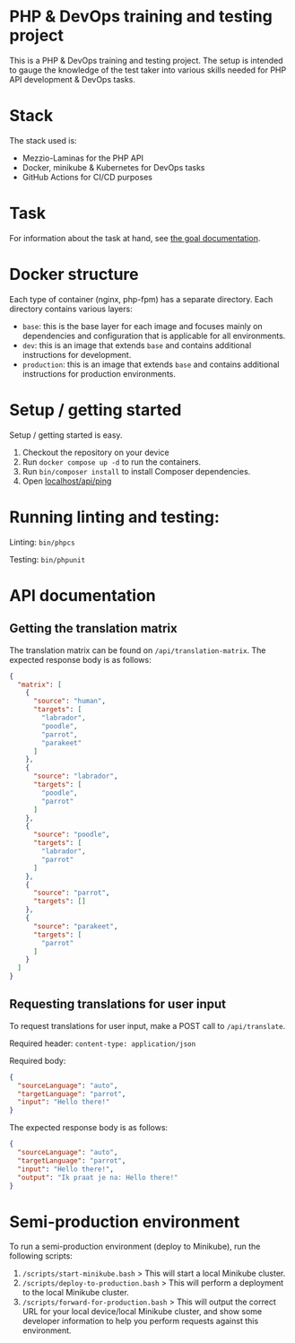 PHP & DevOps training and testing project
=========================================

This is a PHP & DevOps training and testing project. The setup is intended to gauge the knowledge of the test taker into
various skills needed for PHP API development & DevOps tasks.

# Stack

The stack used is:

* Mezzio-Laminas for the PHP API
* Docker, minikube & Kubernetes for DevOps tasks
* GitHub Actions for CI/CD purposes

# Task

For information about the task at hand, see [the goal documentation](docs/goal.md).

# Docker structure

Each type of container (nginx, php-fpm) has a separate directory. Each directory contains various layers:

* `base`: this is the base layer for each image and focuses mainly on dependencies and configuration that is applicable
  for all environments.
* `dev`: this is an image that extends `base` and contains additional instructions for development.
* `production`: this is an image that extends `base` and contains additional instructions for production environments.

# Setup / getting started

Setup / getting started is easy.

1. Checkout the repository on your device
2. Run `docker compose up -d` to run the containers.
3. Run `bin/composer install` to install Composer dependencies.
4. Open [localhost/api/ping](http://localhost/api/ping)

# Running linting and testing:

Linting: `bin/phpcs`

Testing: `bin/phpunit`

# API documentation

## Getting the translation matrix

The translation matrix can be found on `/api/translation-matrix`. The expected response body is as follows:

```json
{
  "matrix": [
    {
      "source": "human",
      "targets": [
        "labrador",
        "poodle",
        "parrot",
        "parakeet"
      ]
    },
    {
      "source": "labrador",
      "targets": [
        "poodle",
        "parrot"
      ]
    },
    {
      "source": "poodle",
      "targets": [
        "labrador",
        "parrot"
      ]
    },
    {
      "source": "parrot",
      "targets": []
    },
    {
      "source": "parakeet",
      "targets": [
        "parrot"
      ]
    }
  ]
}
```

## Requesting translations for user input

To request translations for user input, make a POST call to `/api/translate`.

Required header: `content-type: application/json`

Required body:

```json
{
  "sourceLanguage": "auto",
  "targetLanguage": "parrot",
  "input": "Hello there!"
}
```

The expected response body is as follows:

```json
{
  "sourceLanguage": "auto",
  "targetLanguage": "parrot",
  "input": "Hello there!",
  "output": "Ik praat je na: Hello there!"
}
```

# Semi-production environment

To run a semi-production environment (deploy to Minikube), run the following scripts:

1. `/scripts/start-minikube.bash` > This will start a local Minikube cluster.
2. `/scripts/deploy-to-production.bash` > This will perform a deployment to the local Minikube cluster.
3. `/scripts/forward-for-production.bash` > This will output the correct URL for your local device/local Minikube
   cluster, and show some developer information to help you perform requests against this environment.
